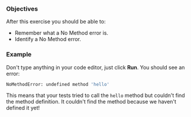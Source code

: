<!-- { ids:[], language:'Ruby', type:'workshop', order: 1, name:'No Method Error', description:"Debug your code when it doesn't recognize a method." }-->

### Objectives

After this exercise you should be able to:

- Remember what a No Method error is.
- Identify a No Method error.

### Example

Don't type anything in your code editor, just click **Run**. You should see an error:

```bash
NoMethodError: undefined method 'hello'
```

This means that your tests tried to call the `hello` method but couldn't find the method definition. It couldn't find the method because we haven't defined it yet!

